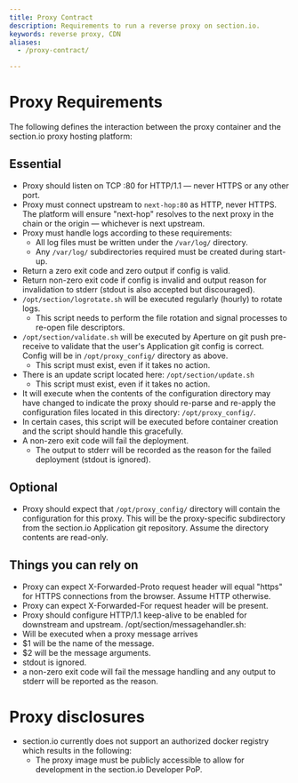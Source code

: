 ```yaml
---
title: Proxy Contract
description: Requirements to run a reverse proxy on section.io.
keywords: reverse proxy, CDN
aliases:
  - /proxy-contract/

---
```


# Proxy Requirements

The following defines the interaction between the proxy container and the section.io proxy hosting platform:

## Essential

* Proxy should listen on TCP :80 for HTTP/1.1 — never HTTPS or any other port.
* Proxy must connect upstream to `next-hop:80` as HTTP, never HTTPS. The platform will ensure "next-hop" resolves to the next proxy in the chain or the origin — whichever is next upstream.
* Proxy must handle logs according to these requirements:  
   * All log files must be written under the `/var/log/` directory.
   * Any `/var/log/` subdirectories required must be created during start-up.
* Return a zero exit code and zero output if config is valid.
* Return non-zero exit code if config is invalid and output reason for invalidation to stderr (stdout is also accepted but discouraged).
* `/opt/section/logrotate.sh` will be executed regularly (hourly) to rotate logs.
  * This script needs to perform the file rotation and signal processes to re-open file descriptors.
* `/opt/section/validate.sh` will be executed by Aperture on git push pre-receive to validate that the user's Application git config is correct. Config will be in `/opt/proxy_config/` directory as above.
  * This script must exist, even if it takes no action.
* There is an update script located here: `/opt/section/update.sh`
  * This script must exist, even if it takes no action.
* It will execute when the contents of the configuration directory may have changed to indicate the proxy should re-parse and re-apply the configuration files located in this directory: `/opt/proxy_config/`.
* In certain cases, this script will be executed before container creation and the script should handle this gracefully.
* A non-zero exit code will fail the deployment.
  * The output to stderr will be recorded as the reason for the failed deployment (stdout is ignored).

## Optional

 * Proxy should expect that `/opt/proxy_config/` directory will contain the configuration for this proxy. This will be the proxy-specific subdirectory from the section.io Application git repository. Assume the directory contents are read-only.

## Things you can rely on

 * Proxy can expect X-Forwarded-Proto request header will equal "https" for HTTPS connections from the browser. Assume HTTP otherwise.
 * Proxy can expect X-Forwarded-For request header will be present.
 * Proxy should configure HTTP/1.1 keep-alive to be enabled for downstream and upstream.
/opt/section/messagehandler.sh:
 * Will be executed when a proxy message arrives
 * $1 will be the name of the message.
 * $2 will be the message arguments.
 * stdout is ignored.
 * a non-zero exit code will fail the message handling and any output to stderr will be reported as the reason.

# Proxy disclosures

* section.io currently does not support an authorized docker registry which results in the following:
  * The proxy image must be publicly accessible to allow for development in the section.io Developer PoP.
